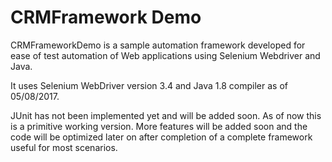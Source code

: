 CRMFramework Demo
=======================================================================

CRMFrameworkDemo is a sample automation framework developed for ease of test automation of Web applications using Selenium Webdriver and Java.

It uses Selenium WebDriver version 3.4 and Java 1.8 compiler as of 05/08/2017.

JUnit has not been implemented yet and will be added soon. As of now this is a primitive working version.
More features will be added soon and the code will be optimized later on after completion of a complete framework useful for most scenarios.